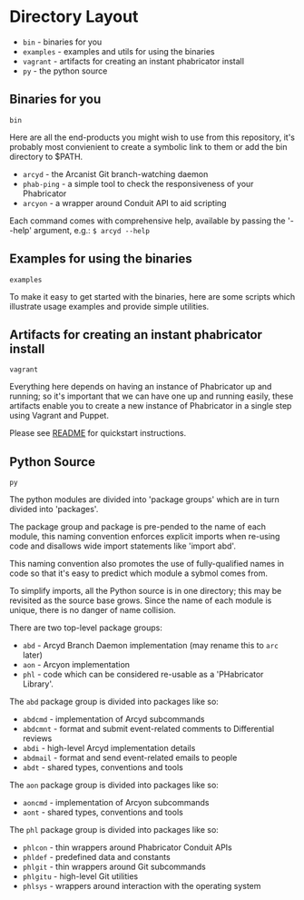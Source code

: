 Directory Layout
================

* `bin` - binaries for you
* `examples` - examples and utils for using the binaries
* `vagrant` - artifacts for creating an instant phabricator install
* `py` - the python source

Binaries for you
----------------

`bin`

Here are all the end-products you might wish to use from this repository,
it's probably most convienient to create a symbolic link to them or add
the bin directory to $PATH.

* `arcyd` - the Arcanist Git branch-watching daemon
* `phab-ping` - a simple tool to check the responsiveness of your Phabricator
* `arcyon` - a wrapper around Conduit API to aid scripting
 
Each command comes with comprehensive help, available by passing the '--help' argument, e.g.:
`$ arcyd --help`

Examples for using the binaries
-------------------------------

`examples`

To make it easy to get started with the binaries, here are some scripts which
illustrate usage examples and provide simple utilities.

Artifacts for creating an instant phabricator install
-----------------------------------------------------

`vagrant`

Everything here depends on having an instance of Phabricator up and running;
so it's important that we can have one up and running easily, these artifacts
enable you to create a new instance of Phabricator in a single step using
Vagrant and Puppet.

Please see [README](https://github.com/bloomberg/phabricator-tools/blob/master/README.md#install-phabricator-in-one-step)
for quickstart instructions.

Python Source
-------------

`py`

The python modules are divided into 'package groups' which are in turn
divided into 'packages'.

The package group and package is pre-pended to the name of each module, this
naming convention enforces explicit imports when re-using code and disallows
wide import statements like 'import abd'.

This naming convention also promotes the use of fully-qualified names in
code so that it's easy to predict which module a sybmol comes from.

To simplify imports, all the Python source is in one directory; this may be
revisited as the source base grows.  Since the name of each module is unique,
there is no danger of name collision.

There are two top-level package groups:
* `abd` - Arcyd Branch Daemon implementation (may rename this to `arc` later)
* `aon` - Arcyon implementation
* `phl` - code which can be considered re-usable as a 'PHabricator Library'.

The `abd` package group is divided into packages like so:
* `abdcmd`  - implementation of Arcyd subcommands
* `abdcmnt` - format and submit event-related comments to Differential reviews
* `abdi`    - high-level Arcyd implementation details
* `abdmail` - format and send event-related emails to people
* `abdt`    - shared types, conventions and tools

The `aon` package group is divided into packages like so:
* `aoncmd`  - implementation of Arcyon subcommands
* `aont`    - shared types, conventions and tools

The `phl` package group is divided into packages like so:
* `phlcon`  - thin wrappers around Phabricator Conduit APIs
* `phldef`  - predefined data and constants
* `phlgit`  - thin wrappers around Git subcommands
* `phlgitu` - high-level Git utilities
* `phlsys`  - wrappers around interaction with the operating system
